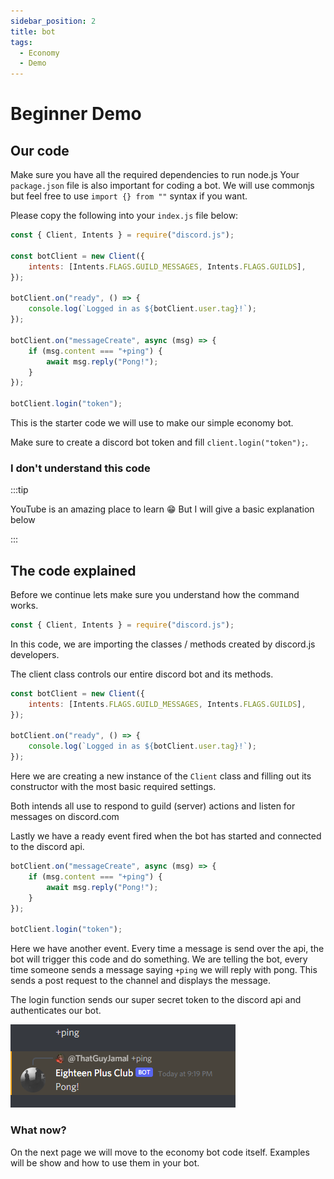 ```yaml
---
sidebar_position: 2
title: bot
tags:
  - Economy
  - Demo
---
```


# Beginner Demo

## Our code

Make sure you have all the required dependencies to run node.js Your `package.json` file is also important for coding a bot. We will use commonjs but feel free to use `import {} from ""` syntax if you want.

Please copy the following into your `index.js` file below:

```js
const { Client, Intents } = require("discord.js");

const botClient = new Client({
	intents: [Intents.FLAGS.GUILD_MESSAGES, Intents.FLAGS.GUILDS],
});

botClient.on("ready", () => {
	console.log(`Logged in as ${botClient.user.tag}!`);
});

botClient.on("messageCreate", async (msg) => {
	if (msg.content === "+ping") {
		await msg.reply("Pong!");
	}
});

botClient.login("token");
```

This is the starter code we will use to make our simple economy bot.

Make sure to create a discord bot token and fill `client.login("token");`.

### I don't understand this code

:::tip

YouTube is an amazing place to learn 😁 But I will give a basic explanation below

:::

## The code explained

Before we continue lets make sure you understand how the command works.

```js
const { Client, Intents } = require("discord.js");
```

In this code, we are importing the classes / methods created by discord.js developers.

The client class controls our entire discord bot and its methods.

```js
const botClient = new Client({
	intents: [Intents.FLAGS.GUILD_MESSAGES, Intents.FLAGS.GUILDS],
});

botClient.on("ready", () => {
	console.log(`Logged in as ${botClient.user.tag}!`);
});
```

Here we are creating a new instance of the `Client` class and filling out its constructor with the most basic required settings.

Both intends all use to respond to guild (server) actions and listen for messages on discord.com

Lastly we have a ready event fired when the bot has started and connected to the discord api.

```js
botClient.on("messageCreate", async (msg) => {
	if (msg.content === "+ping") {
		await msg.reply("Pong!");
	}
});

botClient.login("token");
```

Here we have another event. Every time a message is send over the api, the bot will trigger this code and do something. We are telling the bot, every time someone sends a message saying `+ping` we will reply with pong. This sends a post request to the channel and displays the message.

The login function sends our super secret token to the discord api and authenticates our bot.

![image](/img/tutorial/example-image-one.png)

### What now?

On the next page we will move to the economy bot code itself. Examples will be show and how to use them in your bot.
